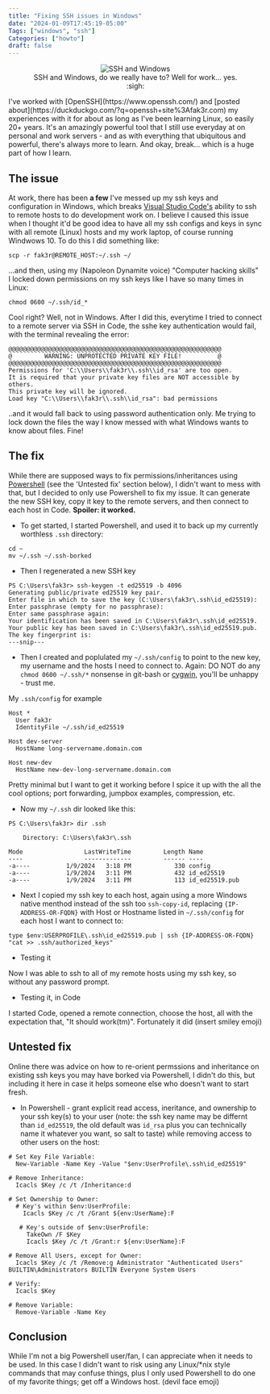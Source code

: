 ```yaml
---
title: "Fixing SSH issues in Windows"
date: "2024-01-09T17:45:19-05:00"
Tags: ["windows", "ssh"]
Categories: ["howto"] 
draft: false
---
```

<div align="center">
	<figure>
		<img src="/2024/ssh-windows.jpg" alt="SSH and Windows">
		<figcaption>SSH and Windows, do we really have to? Well for work... yes. :sigh:</figcaption>
	</figure>
</div>
I've worked with [OpenSSH](https://www.openssh.com/) and [posted about](https://duckduckgo.com/?q=openssh+site%3Afak3r.com) my experiences with it for about as long as I've been learning Linux, so easily 20+ years. It's an amazingly powerful tool that I still use everyday at on personal and work servers - and as with everything that ubiquitous and powerful, there's always more to learn. And okay, break... which is a huge part of how I learn.

## The issue

At work, there has been **a few** I've messed up my ssh keys and configuration in Windows, which breaks [Visual Studio Code's](https://code.visualstudio.com/) ability to ssh to remote hosts to do development work on. I believe I caused this issue when I thought it'd be good idea to have all my ssh configs and keys in sync with all remote (Linux) hosts and my work laptop, of course running Windwows 10. To do this I did something like:
 
```
scp -r fak3r@REMOTE_HOST:~/.ssh ~/
```
 
...and then, using my (Napoleon Dynamite voice) "Computer hacking skills" I locked down permissions on my ssh keys like I have so many times in Linux:
 
```
chmod 0600 ~/.ssh/id_*
```
 
Cool right? Well, not in Windows. After I did this, everytime I tried to connect to a remote server via SSH in Code, the sshe key authentication would fail, with the terminal revealing the error:
 
```
@@@@@@@@@@@@@@@@@@@@@@@@@@@@@@@@@@@@@@@@@@@@@@@@@@@@@@@@@@@
@         WARNING: UNPROTECTED PRIVATE KEY FILE!          @
@@@@@@@@@@@@@@@@@@@@@@@@@@@@@@@@@@@@@@@@@@@@@@@@@@@@@@@@@@@
Permissions for 'C:\\Users\\fak3r\\.ssh\\id_rsa' are too open.
It is required that your private key files are NOT accessible by others.
This private key will be ignored.
Load key "C:\\Users\\fak3r\\.ssh\\id_rsa": bad permissions
```
 
..and it would fall back to using password authentication only. Me trying to lock down the files the way I know messed with what Windows wants to know about files. Fine!
 
## The fix
 
While there are supposed ways to fix permissions/inheritances using [Powershell](https://learn.microsoft.com/en-us/powershell/) (see the 'Untested fix' section below), I didn't want to mess with that, but I decided to only use Powershell to fix my issue. It can generate the new SSH key, copy it key to the remote servers, and then connect to each host in Code. **Spoiler: it worked.**
 
* To get started, I started Powershell, and used it to back up my currently worthless `.ssh` directory:
 
```
cd ~
mv ~/.ssh ~/.ssh-borked
```
 
* Then I regenerated a new SSH key
 
```
PS C:\Users\fak3r> ssh-keygen -t ed25519 -b 4096
Generating public/private ed25519 key pair.
Enter file in which to save the key (C:\Users\fak3r\.ssh\id_ed25519):
Enter passphrase (empty for no passphrase):
Enter same passphrase again:
Your identification has been saved in C:\Users\fak3r\.ssh\id_ed25519.
Your public key has been saved in C:\Users\fak3r\.ssh\id_ed25519.pub.
The key fingerprint is:
---snip---
```
 
* Then I created and poplulated my `~/.ssh/config` to point to the new key, my username and the hosts I need to connect to. Again: DO NOT do any `chmod 0600 ~/.ssh/*` nonsense in git-bash or [cygwin](https://cygwin.com/), you'll be unhappy - trust me.
 
My `.ssh/config` for example
 
```
Host *
  User fak3r
  IdentityFile ~/.ssh/id_ed25519
 
Host dev-server
  HostName long-servername.domain.com
 
Host new-dev
  HostName new-dev-long-servername.domain.com
```

Pretty minimal but I want to get it working before I spice it up with the all the cool options; port forwarding, jumpbox examples, compression, etc.
 
* Now my `~/.ssh` dir looked like this:
 
```
PS C:\Users\fak3r> dir .ssh
 
    Directory: C:\Users\fak3r\.ssh
 
Mode                 LastWriteTime         Length Name
----                 -------------         ------ ----
-a----          1/9/2024   3:18 PM            330 config
-a----          1/9/2024   3:11 PM            432 id_ed25519
-a----          1/9/2024   3:11 PM            113 id_ed25519.pub
```
 
* Next I copied my ssh key to each host, again using a more Windows native menthod instead of the ssh too `ssh-copy-id`, replacing `{IP-ADDRESS-OR-FQDN}` with Host or Hostname listed in `~/.ssh/config` for each host I want to connect to:
 
```
type $env:USERPROFILE\.ssh\id_ed25519.pub | ssh {IP-ADDRESS-OR-FQDN} "cat >> .ssh/authorized_keys"
```
 
* Testing it
 
Now I was able to ssh to all of my remote hosts using my ssh key, so without any password prompt.
 
* Testing it, in Code
 
I started Code, opened a remote connection, choose the host, all with the expectation that, "It should work(tm)". Fortunately it did (insert smiley emoji)
 
## Untested fix
 
Online there was advice on how to re-orient permssions and inheritance on existing ssh keys you may have borked via Powershell, I didn't do this, but including it here in case it helps someone else who doesn't want to start fresh.
 
* In Powershell - grant explicit read access, ineritance, and ownership to your ssh key(s) to your user (note: the ssh key name may be differnt than `id_ed25519`, the old default was `id_rsa` plus you can technically name it whatever you want, so salt to taste) while removing access to other users on the host:
 
```
# Set Key File Variable:
  New-Variable -Name Key -Value "$env:UserProfile\.ssh\id_ed25519"
 
# Remove Inheritance:
  Icacls $Key /c /t /Inheritance:d
 
# Set Ownership to Owner:
  # Key's within $env:UserProfile:
    Icacls $Key /c /t /Grant ${env:UserName}:F
 
   # Key's outside of $env:UserProfile:
     TakeOwn /F $Key
     Icacls $Key /c /t /Grant:r ${env:UserName}:F
 
# Remove All Users, except for Owner:
  Icacls $Key /c /t /Remove:g Administrator "Authenticated Users" BUILTIN\Administrators BUILTIN Everyone System Users
 
# Verify:
  Icacls $Key
 
# Remove Variable:
  Remove-Variable -Name Key
```

## Conclusion

While I'm not a big Powershell user/fan, I can appreciate when it needs to be used. In this case I didn't want to risk using any Linux/*nix style commands that may confuse things, plus I only used Powershell to do one of my favorite things; get off a Windows host. (devil face emoji)

